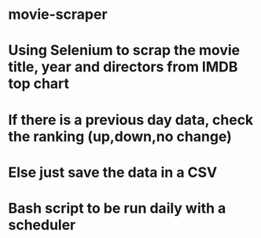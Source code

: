 # movie-scraper

# Using Selenium to scrap the movie title, year and directors from IMDB top chart

# If there is a previous day data, check the ranking (up,down,no change)

# Else just save the data in a CSV

# Bash script to be run daily with a scheduler
